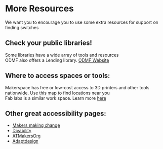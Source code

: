 # More Resources 

We want you to encourage you to use some extra resources for support on finding switches 

## Check your public libraries! 
Some libraries have a wide array of tools and resources  
ODMF also offers a Lending library. [ODMF Website](https://opendoorswa.org/) 

## Where to access spaces or tools:  
Makerspace has free or low-cost access to 3D printers and other tools nationwide. Use [this map](https://makerspace.com/map/) to find locations near you  
Fab labs is a similar work space. Learn more [here](https://www.fablabs.io/)

## Other great accessibility pages:

* [Makers making change](https://www.makersmakingchange.com/s/)  
* [Diyability](https://www.diyability.org/)  
* [ATMakersOrg](https://www.youtube.com/@ATMakersOrg/videos)  
* [Adaptdesign](https://www.instagram.com/adapteddesign/)
